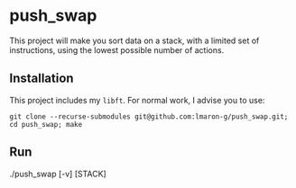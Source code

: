 # push_swap

This project will make you sort data on a stack, with a limited set of instructions, using the lowest possible number of actions.

## Installation

This project includes my `libft`. For normal work, I advise you to use:

```
git clone --recurse-submodules git@github.com:lmaron-g/push_swap.git; cd push_swap; make
```

## Run

./push_swap [-v] [STACK]